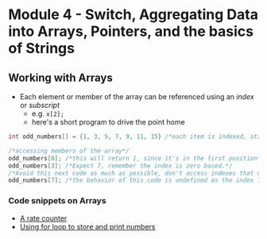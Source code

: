 # Module 4 - Switch, Aggregating Data into Arrays, Pointers, and the basics of Strings

## Working with Arrays

- Each element or member of the array can be referenced using an *index* or *subscript*
  - e.g. `x[2];`
  - here's a short program to drive the point home

 ```c
 int odd_numbers[] = {1, 3, 5, 7, 9, 11, 15} /*each item is indexed, starting from 0*/

 /*accessing members of the array*/
 odd_numbers[0]; /*this will return 1, since it's in the first position*/
 odd_numbers[3]; /*Expect 7, remember the index is zero based.*/
 /*Avoid this next code as much as possible, don't access indexes that don't exist*/
 odd_numbers[7]; /*the behavior of this code is undefined as the index is greater than the total number of elements in the array*/
 ```

### Code snippets on Arrays

- [A rate counter](../../mini-codes/ratings-counter.c)
- [Using for loop to store and print numbers](../randoms/array-for.c)

